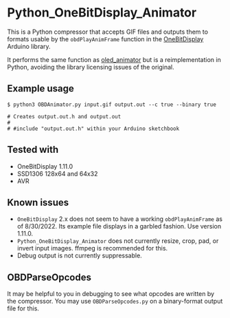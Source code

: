 # Python_OneBitDisplay_Animator

This is a Python compressor that accepts GIF files and outputs them to formats usable by the `obdPlayAnimFrame` function in the [OneBitDisplay](https://github.com/bitbank2/OneBitDisplay) Arduino library.

It performs the same function as [oled_animator](https://github.com/bitbank2/oled_animator) but is a reimplementation in Python, avoiding the library licensing issues of the original.

## Example usage

```
$ python3 OBDAnimator.py input.gif output.out --c true --binary true

# Creates output.out.h and output.out
# 
# #include "output.out.h" within your Arduino sketchbook

```

## Tested with

- OneBitDisplay 1.11.0
- SSD1306 128x64 and 64x32
- AVR

## Known issues

- `OneBitDisplay` 2.x does not seem to have a working `obdPlayAnimFrame` as of 8/30/2022. Its example file displays in a garbled fashion. Use version 1.11.0.
- `Python_OneBitDisplay_Animator` does not currently resize, crop, pad, or invert input images. ffmpeg is recommended for this.
- Debug output is not currently suppressable.

## OBDParseOpcodes

It may be helpful to you in debugging to see what opcodes are written by the compressor. You may use `OBDParseOpcodes.py` on a binary-format output file for this.
